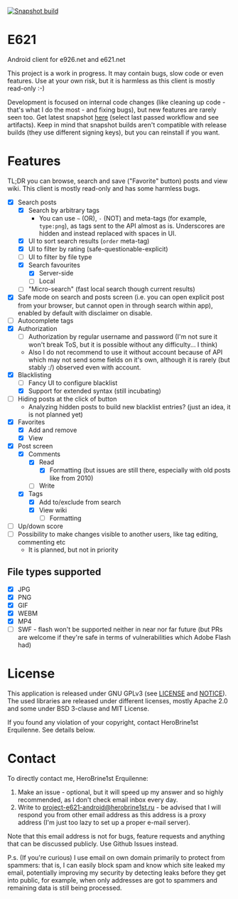 [![Snapshot build](https://github.com/HeroBrine1st/E621/actions/workflows/snapshot-build.yml/badge.svg)](https://github.com/HeroBrine1st/E621/actions/workflows/snapshot-build.yml)

# E621

Android client for e926.net and e621.net

This project is a work in progress. It may contain bugs, slow code or even features. Use at your own
risk, but it is harmless as this client is mostly read-only :-)

Development is focused on internal code changes (like cleaning up code - that's what I do the most -
and fixing bugs), but new features are rarely seen too. Get latest
snapshot [here](https://github.com/HeroBrine1st/E621/actions/workflows/snapshot-build.yml) (select
last passed workflow and see artifacts). Keep in mind that snapshot builds aren't compatible with
release builds (they use different signing keys), but you can reinstall if you want.

# Features

TL;DR you can browse, search and save ("Favorite" button) posts and view wiki. This client is mostly
read-only and has some harmless bugs.

- [x] Search posts
    * [x] Search by arbitrary tags
        * You can use ``~`` (OR), ``-`` (NOT) and meta-tags (for example, ``type:png``), as tags
          sent to the API almost as is. Underscores are hidden and instead replaced with spaces in
          UI.
    * [x] UI to sort search results (`order` meta-tag)
    * [x] UI to filter by rating (safe-questionable-explicit)
    * [ ] UI to filter by file type
    * [x] Search favourites
        * [x] Server-side
        * [ ] Local
    * [ ] "Micro-search" (fast local search though current results)
- [x] Safe mode on search and posts screen (i.e. you can open explicit post from your browser, but
  cannot open in through search within app), enabled by default with disclaimer on disable.
- [ ] Autocomplete tags
- [x] Authorization
    - [ ] Authorization by regular username and password (I'm not sure it won't break ToS, but it is
      possible without any difficulty... I think)
    - Also I do not recommend to use it without account because of API which may not send some
      fields on it's own, although it is rarely (but stably :/) observed even with account.
- [x] Blacklisting
    - [ ] Fancy UI to configure blacklist
    - [x] Support for extended syntax (still incubating)
- [ ] Hiding posts at the click of button
    - Analyzing hidden posts to build new blacklist entries? (just an idea, it is not planned yet)
- [x] Favorites
    * [x] Add and remove
    * [x] View
- [x] Post screen
    * [x] Comments
        * [x] Read
            * [x] Formatting (but issues are still there, especially with old posts like from 2010)
        * [ ] Write
    * [x] Tags
        * [x] Add to/exclude from search
        * [x] View wiki
            * [ ] Formatting
- [ ] Up/down score
- [ ] Possibility to make changes visible to another users, like tag editing, commenting etc
    - It is planned, but not in priority

## File types supported

- [x] JPG
- [x] PNG
- [x] GIF
- [x] WEBM
- [x] MP4
- [ ] SWF - flash won't be supported neither in near nor far future (but PRs are welcome if they're
  safe in terms of vulnerabilities which Adobe Flash had)

# License

This application is released under GNU GPLv3 (see [LICENSE](LICENSE) and [NOTICE](NOTICE)). The used
libraries are released under different licenses, mostly Apache 2.0 and some under BSD 3-clause and
MIT License.

If you found any violation of your copyright, contact HeroBrine1st Erquilenne. See details below.

# Contact

To directly contact me, HeroBrine1st Erquilenne:

1. Make an issue - optional, but it will speed up my answer and so highly recommended, as I don't
   check email inbox every day.
2. Write to project-e621-android@herobrine1st.ru - be advised that I will respond you from other
   email address as this address is a proxy address (I'm just too lazy to set up a proper e-mail
   server).

Note that this email address is not for bugs, feature requests and anything that can be discussed
publicly. Use Github Issues instead.

P.s. (If you're curious) I use email on own domain primarily to protect from spammers: that is, I
can easily block spam and know which site leaked my email, potentially improving my security by
detecting leaks before they get into public, for example, when only addresses are got to spammers
and remaining data is still being processed.
